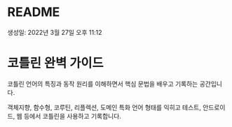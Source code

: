 # README

생성일: 2022년 3월 27일 오후 11:12

# 코틀린 완벽 가이드

코틀린 언어의 특징과 동작 원리를 이해하면서 핵심 문법을 배우고 기록하는 공간입니다.

객체지향, 함수형, 코루틴, 리플렉션, 도메인 특화 언어 형태를 익히고 테스트, 안드로이드, 웹 등에서 코틀린을 사용하고 기록합니다.